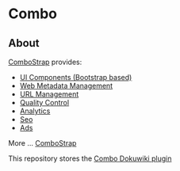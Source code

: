 # Combo


## About

[ComboStrap](https://combostrap.com) provides:

  * [UI Components (Bootstrap based)](https://combostrap.com/ui/components)
  * [Web Metadata Management](https://combostrap.com/metadata/manager)
  * [URL Management](https://combostrap.com/url/manager)
  * [Quality Control](https://combostrap.com/quality)
  * [Analytics](https://combostrap.com/analytics)
  * [Seo](https://combostrap.com/seo)
  * [Ads](https://combostrap.com/ads)

More ... [ComboStrap](https://combostrap.com)

This repository stores the [Combo Dokuwiki plugin](https://combostrap.com/combo)
